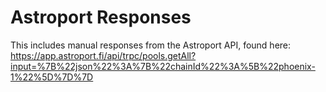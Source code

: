 # Astroport Responses

This includes manual responses from the Astroport API, found here: https://app.astroport.fi/api/trpc/pools.getAll?input=%7B%22json%22%3A%7B%22chainId%22%3A%5B%22phoenix-1%22%5D%7D%7D

